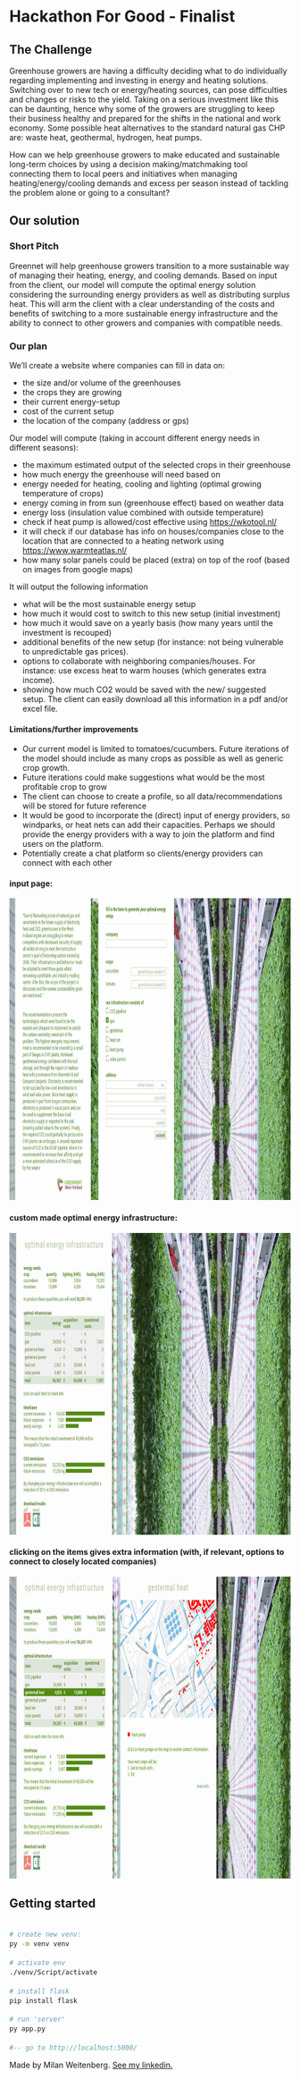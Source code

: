 # Hackathon For Good - Finalist

## The Challenge
Greenhouse growers are having a difficulty deciding what to do individually regarding implementing and investing in energy and heating solutions. Switching over to new tech or energy/heating sources, can pose difficulties and changes or risks to the yield. Taking on a serious investment like this can be daunting, hence why some of the growers are struggling to keep their business healthy and prepared for the shifts in the national and work economy. Some possible heat alternatives to the standard natural gas CHP are: waste heat, geothermal, hydrogen, heat pumps.

How ​can ​we ​help ​greenhouse growers to make educated and sustainable long-term choices ​by using a decision making/matchmaking tool connecting them to local peers and initiatives ​when managing heating/energy/cooling demands and excess per season ​instead ​of tackling the problem alone or going to a consultant?

## Our solution
### Short Pitch
Greennet will help greenhouse growers transition to a more sustainable way of managing their heating, energy, and cooling demands. Based on input from the client, our model will compute the optimal energy solution considering the surrounding energy providers as well as distributing surplus heat. This will arm the client with a clear understanding of the costs and benefits of switching to a more sustainable energy infrastructure and the ability to connect to other growers and companies with compatible needs.

### Our plan
We’ll create a website where companies can fill in data on:
- the size and/or volume of the greenhouses
- the crops they are growing
- their current energy-setup
- cost of the current setup
- the location of the company (address or gps)

Our model will compute (taking in account different energy needs in different seasons):
- the maximum estimated output of the selected crops in their greenhouse
- how much energy the greenhouse will need based on
- energy needed for heating, cooling and lighting (optimal growing temperature of crops)
- energy coming in from sun (greenhouse effect) based on weather data
- energy loss (insulation value combined with outside temperature)
- check if heat pump is allowed/cost effective using https://wkotool.nl/
- it will check if our database has info on houses/companies close to the location that are connected to a heating network using https://www.warmteatlas.nl/
- how many solar panels could be placed (extra) on top of the roof (based on images from google maps)

It will output the following information
- what will be the most sustainable energy setup
- how much it would cost to switch to this new setup (initial investment)
- how much it would save on a yearly basis (how many years until the investment is recouped)
- additional benefits of the new setup (for instance: not being vulnerable to unpredictable gas prices).
- options to collaborate with neighboring companies/houses. For instance: use excess heat to warm houses (which generates extra
income).
- showing how much CO2 would be saved with the new/ suggested setup.
The client can easily download all this information in a pdf and/or excel file.

#### Limitations/further improvements
- Our current model is limited to tomatoes/cucumbers. Future iterations of the model should include as many crops as possible as well
as generic crop growth.
- Future iterations could make suggestions what would be the most profitable crop to grow
- The client can choose to create a profile, so all data/recommendations will be stored for future reference
- It would be good to incorporate the (direct) input of energy providers, so windparks, or heat nets can add their capacities. Perhaps
we should provide the energy providers with a way to join the platform and find users on the platform.
- Potentially create a chat platform so clients/energy providers can connect with each other


#### input page:
<img src="img/index.png" width="960" height="540">

#### custom made optimal energy infrastructure:
<img src="img/infrastructure.jpg" width="960" height="540">

#### clicking on the items gives extra information (with, if relevant, options to connect to closely located companies)
<img src="img/geotermal.jpg" width="960" height="540">


## Getting started
```bash

# create new venv: 
py -m venv venv

# activate env 
./venv/Script/activate

# install flask
pip install flask

# run 'server' 
py app.py

#-- go to http://localhost:5000/ 
```

Made by Milan Weitenberg. [See my linkedin.](https://www.linkedin.com/in/mnweitenberg/)